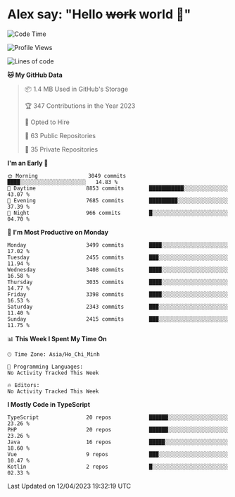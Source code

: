 # Alex say: "Hello ~~work~~ world 🐾"

<!--START_SECTION:waka-->
![Code Time](http://img.shields.io/badge/Code%20Time-839%20hrs%205%20mins-blue)

![Profile Views](http://img.shields.io/badge/Profile%20Views-10-blue)

![Lines of code](https://img.shields.io/badge/From%20Hello%20World%20I%27ve%20Written-41.9%20million%20lines%20of%20code-blue)

**🐱 My GitHub Data** 

> 📦 1.4 MB Used in GitHub's Storage 
 > 
> 🏆 347 Contributions in the Year 2023
 > 
> 💼 Opted to Hire
 > 
> 📜 63 Public Repositories 
 > 
> 🔑 35 Private Repositories 
 > 
**I'm an Early 🐤** 

```text
🌞 Morning                3049 commits        ████░░░░░░░░░░░░░░░░░░░░░   14.83 % 
🌆 Daytime                8853 commits        ███████████░░░░░░░░░░░░░░   43.07 % 
🌃 Evening                7685 commits        █████████░░░░░░░░░░░░░░░░   37.39 % 
🌙 Night                  966 commits         █░░░░░░░░░░░░░░░░░░░░░░░░   04.70 % 
```
📅 **I'm Most Productive on Monday** 

```text
Monday                   3499 commits        ████░░░░░░░░░░░░░░░░░░░░░   17.02 % 
Tuesday                  2455 commits        ███░░░░░░░░░░░░░░░░░░░░░░   11.94 % 
Wednesday                3408 commits        ████░░░░░░░░░░░░░░░░░░░░░   16.58 % 
Thursday                 3035 commits        ████░░░░░░░░░░░░░░░░░░░░░   14.77 % 
Friday                   3398 commits        ████░░░░░░░░░░░░░░░░░░░░░   16.53 % 
Saturday                 2343 commits        ███░░░░░░░░░░░░░░░░░░░░░░   11.40 % 
Sunday                   2415 commits        ███░░░░░░░░░░░░░░░░░░░░░░   11.75 % 
```


📊 **This Week I Spent My Time On** 

```text
🕑︎ Time Zone: Asia/Ho_Chi_Minh

💬 Programming Languages: 
No Activity Tracked This Week

🔥 Editors: 
No Activity Tracked This Week
```

**I Mostly Code in TypeScript** 

```text
TypeScript               20 repos            ██████░░░░░░░░░░░░░░░░░░░   23.26 % 
PHP                      20 repos            ██████░░░░░░░░░░░░░░░░░░░   23.26 % 
Java                     16 repos            █████░░░░░░░░░░░░░░░░░░░░   18.60 % 
Vue                      9 repos             ███░░░░░░░░░░░░░░░░░░░░░░   10.47 % 
Kotlin                   2 repos             █░░░░░░░░░░░░░░░░░░░░░░░░   02.33 % 
```




 Last Updated on 12/04/2023 19:32:19 UTC
<!--END_SECTION:waka-->
